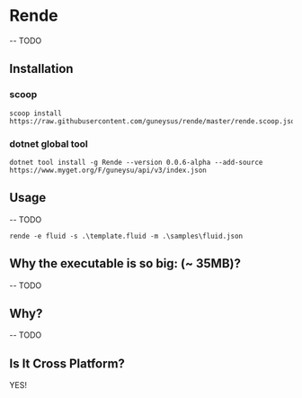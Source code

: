Rende
=====

-- TODO

## Installation


### scoop
```shell
scoop install https://raw.githubusercontent.com/guneysus/rende/master/rende.scoop.json
```

### dotnet global tool
```shell
dotnet tool install -g Rende --version 0.0.6-alpha --add-source https://www.myget.org/F/guneysu/api/v3/index.json
```


## Usage

-- TODO

```
rende -e fluid -s .\template.fluid -m .\samples\fluid.json
```


## Why the executable is so big: (~ 35MB)?

-- TODO

## Why?

-- TODO

## Is It Cross Platform?
YES!
